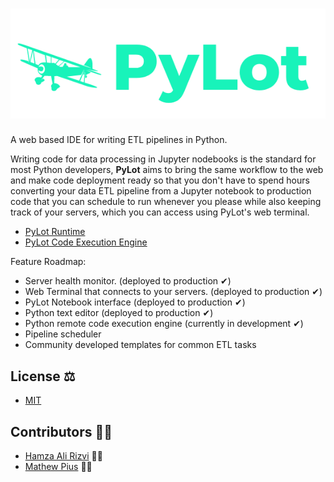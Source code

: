 # ![screenshot](image.png)
A web based IDE for writing ETL pipelines in Python.

Writing code for data processing in Jupyter nodebooks is the standard for most Python developers, 
**PyLot** aims to bring the same workflow to the web and make code deployment ready so that you don't have
to spend hours converting your data ETL pipeline from a Jupyter notebook to production code that you can schedule to run
whenever you please while also keeping track of your servers, which you can access using PyLot's web terminal.

* [PyLot Runtime](https://github.com/ryzbaka/PyLotHealthReportingServicePayload)
* [PyLot Code Execution Engine](https://github.com/ryzbaka/PyLotCodeExecutionEngine)

Feature Roadmap:
* Server health monitor. (deployed to production ✔)
* Web Terminal that connects to your servers. (deployed to production ✔)
* PyLot Notebook interface (deployed to production ✔)
* Python text editor (deployed to production ✔)
* Python remote code execution engine (currently in development ✔)
* Pipeline scheduler 
* Community developed templates for common ETL tasks
## License ⚖
* [MIT](https://github.com/ryzbaka/PyLot/blob/master/LICENSE)
## Contributors 👨‍💻
* [Hamza Ali Rizvi](https://github.com/ryzbaka) 🐱‍👤
* [Mathew Pius](https://github.com/mathewpius19) 🐱‍🐉
